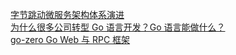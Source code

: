 
[字节跳动微服务架构体系演进](https://mp.weixin.qq.com/s/1dgCQXpeufgMTMq_32YKuQ)  
[为什么很多公司转型 Go 语言开发？Go 语言能做什么？](https://new.qq.com/omn/20210723/20210723A0AVIU00.html)  
[go-zero Go Web 与 RPC 框架](https://www.oschina.net/p/go-zero?hmsr=aladdin1e1)  

